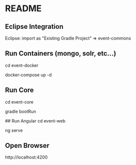 

# README

## Eclipse Integration

Eclipse: import as "Existing Gradle Project" => event-commons

## Run Containers (mongo, solr, etc...)
cd event-docker

docker-compose up -d

## Run Core

cd event-core

gradle bootRun

## Run Angular
cd event-web

ng serve

## Open Browser
http://localhost:4200